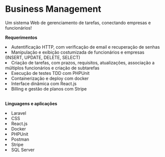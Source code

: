 <h1>Business Management</h1>

Um sistema Web de gerenciamento de tarefas, conectando empresas e funcionários!

**Requerimentos**

<li>Autentificação HTTP, com verificação de email e recuperação de senhas</li>
<li>Manipulação e exibição costumizada de funcionários e empresas (INSERT, UPDATE, DELETE, SELECT)</li>
<li>Criação de tarefas, com prazos, requisitos, atualizações, associação a múltiplos funcionários e criação de subtarefas</li>
<li>Execução de testes TDD com PHPUnit</li>
<li>Containerização e deploy com docker</li>
<li>Interface dinâmica com React.js</li>
<li>Billing e gestão de planos com Stripe</li>

<br>

**Linguagens e aplicações**

<li>Laravel</li>
<li>CSS</li>
<li>React.js</li>
<li>Docker</li>
<li>PHPUnit</li>
<li>Postman</li>
<li>Stripe</li>
<li>SQL Server</li>
